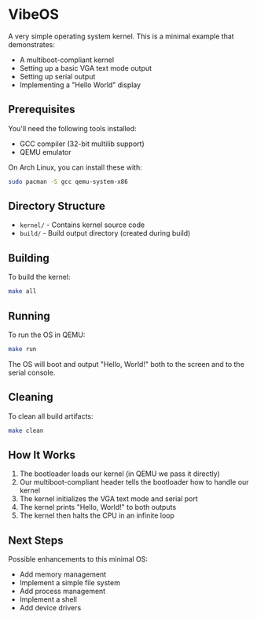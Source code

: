 # VibeOS

A very simple operating system kernel. This is a minimal example that demonstrates:

- A multiboot-compliant kernel
- Setting up a basic VGA text mode output
- Setting up serial output
- Implementing a "Hello World" display

## Prerequisites

You'll need the following tools installed:

- GCC compiler (32-bit multilib support)
- QEMU emulator

On Arch Linux, you can install these with:

```bash
sudo pacman -S gcc qemu-system-x86
```

## Directory Structure

- `kernel/` - Contains kernel source code
- `build/` - Build output directory (created during build)

## Building

To build the kernel:

```bash
make all
```

## Running

To run the OS in QEMU:

```bash
make run
```

The OS will boot and output "Hello, World!" both to the screen and to the serial console.

## Cleaning

To clean all build artifacts:

```bash
make clean
```

## How It Works

1. The bootloader loads our kernel (in QEMU we pass it directly)
2. Our multiboot-compliant header tells the bootloader how to handle our kernel
3. The kernel initializes the VGA text mode and serial port
4. The kernel prints "Hello, World!" to both outputs
5. The kernel then halts the CPU in an infinite loop

## Next Steps

Possible enhancements to this minimal OS:

- Add memory management
- Implement a simple file system
- Add process management
- Implement a shell
- Add device drivers 